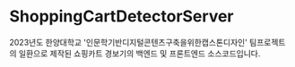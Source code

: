# ShoppingCartDetectorServer
2023년도 한양대학교 '인문학기반디지털콘텐츠구축을위한캡스톤디자인' 팀프로젝트의 일환으로 제작된 쇼핑카트 경보기의 백엔드 및 프론트엔드 소스코드입니다.
